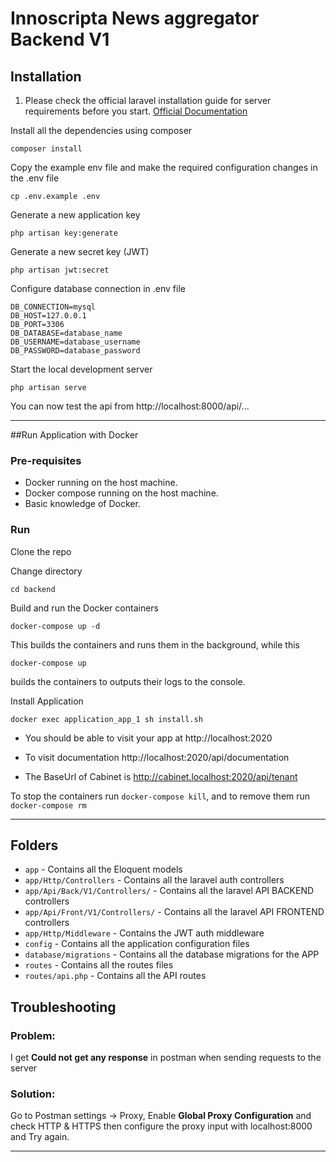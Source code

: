# Innoscripta News aggregator Backend V1

## Installation

1. Please check the official laravel installation guide for server requirements before you start. [Official Documentation](https://laravel.com/docs/5.4/installation#installation)

Install all the dependencies using composer

    composer install

Copy the example env file and make the required configuration changes in the .env file

    cp .env.example .env

Generate a new application key

    php artisan key:generate

Generate a new secret key (JWT)

    php artisan jwt:secret

Configure database connection in .env file

    DB_CONNECTION=mysql
    DB_HOST=127.0.0.1
    DB_PORT=3306
    DB_DATABASE=database_name
    DB_USERNAME=database_username
    DB_PASSWORD=database_password

Start the local development server

    php artisan serve

You can now test the api from http://localhost:8000/api/...

---

##Run Application with Docker

### Pre-requisites

- Docker running on the host machine.
- Docker compose running on the host machine.
- Basic knowledge of Docker.

### Run

Clone the repo

[//]: # (    git clone git@ssh.dev.azure.com:v3/avaliance/MyPrisme/myPrisme-backend-v2)

Change directory

    cd backend

Build and run the Docker containers

    docker-compose up -d

This builds the containers and runs them in the background, while this

    docker-compose up

builds the containers to outputs their logs to the console.

Install Application

    docker exec application_app_1 sh install.sh

- You should be able to visit your app at http://localhost:2020

- To visit documentation http://localhost:2020/api/documentation

- The BaseUrl of Cabinet is http://cabinet.localhost:2020/api/tenant

To stop the containers run `docker-compose kill`, and to remove them run `docker-compose rm`

---

## Folders

- `app` - Contains all the Eloquent models
- `app/Http/Controllers` - Contains all the laravel auth controllers
- `app/Api/Back/V1/Controllers/` - Contains all the laravel API BACKEND controllers
- `app/Api/Front/V1/Controllers/` - Contains all the laravel API FRONTEND controllers
- `app/Http/Middleware` - Contains the JWT auth middleware
- `config` - Contains all the application configuration files
- `database/migrations` - Contains all the database migrations for the APP
- `routes` - Contains all the routes files
- `routes/api.php`  - Contains all the API routes

## Troubleshooting

### Problem:

I get **Could not get any response** in postman when sending requests to the server

### Solution:

Go to Postman settings -> Proxy, Enable **Global Proxy Configuration** and check HTTP & HTTPS then configure the proxy input with localhost:8000 and Try again.

---
